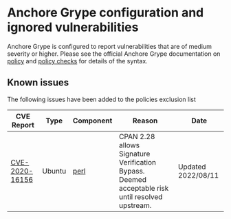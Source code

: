 # Anchore Grype configuration and ignored vulnerabilities
Anchore Grype is configured to report vulnerabilities that are of medium severity or higher.  Please see the official Anchore Grype documentation on [policy](https://docs.anchore.com/current/docs/engine/general/concepts/policy/) and [policy checks](https://docs.anchore.com/current/docs/overview/concepts/policy/policy_checks/) for details of the syntax.

## Known issues
The following issues have been added to the policies exclusion list

| CVE Report    |Type      | Component | Reason       | Date |
| ------------- | -------  |----------| ------------- | -----------------  |
|[CVE-2020-16156](https://nvd.nist.gov/vuln/detail/CVE-2020-16156)| Ubuntu | [perl](https://ubuntu.com/security/CVE-2020-16156) |  CPAN 2.28 allows Signature Verification Bypass. Deemed acceptable risk until resolved upstream. | Updated 2022/08/11 |
